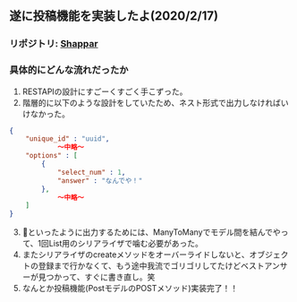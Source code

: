 ## 遂に投稿機能を実装したよ(2020/2/17)

### リポジトリ: [Shappar](https://github.com/Hirochon/Shappar)

### 具体的にどんな流れだったか
1. RESTAPIの設計にすごーくすごく手こずった。
2. 階層的に以下のような設計をしていたため、ネスト形式で出力しなければいけなかった。

```json:kaisou.json
{
    "unique_id" : "uuid",
            〜中略〜
    "options" : [
        {
            "select_num" : 1,
            "answer" : "なんでや！"
        },
            〜中略〜
    ]
}
```

3. 🔺といったように出力するためには、ManyToManyでモデル間を結んでやって、1回List用のシリアライザで噛む必要があった。
4. またシリアライザのcreateメソッドをオーバーライドしないと、オブジェクトの登録まで行かなくて、もう途中我流でゴリゴリしてたけどベストアンサーが見つかって、すぐに書き直し。笑
5. なんとか投稿機能(PostモデルのPOSTメソッド)実装完了！！
